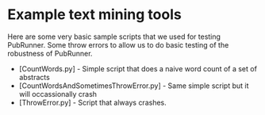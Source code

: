 # Example text mining tools

Here are some very basic sample scripts that we used for testing PubRunner. Some throw errors to allow us to do basic testing of the robustness of PubRunner.
 - [CountWords.py] - Simple script that does a naive word count of a set of abstracts
 - [CountWordsAndSometimesThrowError.py] - Same simple script but it will occassionally crash
 - [ThrowError.py] - Script that always crashes.
